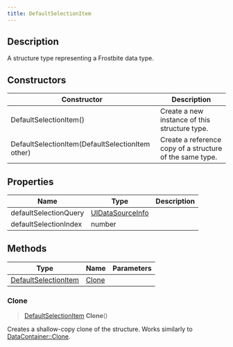```yaml
---
title: DefaultSelectionItem
---
```

## Description

A structure type representing a Frostbite data type.

## Constructors

| Constructor                                      | Description                                              |
| ------------------------------------------------ | -------------------------------------------------------- |
| DefaultSelectionItem()                           | Create a new instance of this structure type.            |
| DefaultSelectionItem(DefaultSelectionItem other) | Create a reference copy of a structure of the same type. |

## Properties

| Name                  | Type                                 | Description |
| --------------------- | ------------------------------------ | ----------- |
| defaultSelectionQuery | [UIDataSourceInfo](UIDataSourceInfo) |             |
| defaultSelectionIndex | number                               |             |

## Methods

| Type                                         | Name            | Parameters |
| -------------------------------------------- | --------------- | ---------- |
| [DefaultSelectionItem](DefaultSelectionItem) | [Clone](#clone) |            |

### Clone

> [DefaultSelectionItem](DefaultSelectionItem) **Clone**()

Creates a shallow-copy clone of the structure. Works similarly to [DataContainer::Clone](/vext/ref/shared/class/datacontainer#clone).
